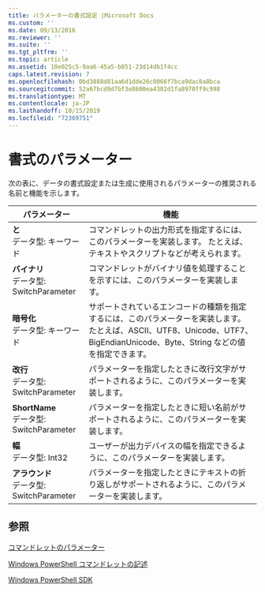 ```yaml
---
title: パラメーターの書式設定 |Microsoft Docs
ms.custom: ''
ms.date: 09/13/2016
ms.reviewer: ''
ms.suite: ''
ms.tgt_pltfrm: ''
ms.topic: article
ms.assetid: 10e025c5-9aa6-45a5-b851-23d14db1f4cc
caps.latest.revision: 7
ms.openlocfilehash: 0bd3888d81aa6d1dde26c0066f7bca9dac8a8bca
ms.sourcegitcommit: 52a67bcd9d7bf3e8600ea4302d1fa8970ff9c998
ms.translationtype: MT
ms.contentlocale: ja-JP
ms.lasthandoff: 10/15/2019
ms.locfileid: "72369751"
---
```

# <a name="format-parameters"></a>書式のパラメーター

次の表に、データの書式設定または生成に使用されるパラメーターの推奨される名前と機能を示します。

|パラメーター|機能|
|---|---|
|**と**<br>データ型: キーワード|コマンドレットの出力形式を指定するには、このパラメーターを実装します。 たとえば、テキストやスクリプトなどが考えられます。|
|**バイナリ**<br>データ型: SwitchParameter|コマンドレットがバイナリ値を処理することを示すには、このパラメーターを実装します。|
|**暗号化**<br>データ型: キーワード|サポートされているエンコードの種類を指定するには、このパラメーターを実装します。 たとえば、ASCII、UTF8、Unicode、UTF7、BigEndianUnicode、Byte、String などの値を指定できます。|
|**改行**<br>データ型: SwitchParameter|パラメーターを指定したときに改行文字がサポートされるように、このパラメーターを実装します。|
|**ShortName**<br>データ型: SwitchParameter|パラメーターを指定したときに短い名前がサポートされるように、このパラメーターを実装します。|
|**幅**<br>データ型: Int32|ユーザーが出力デバイスの幅を指定できるように、このパラメーターを実装します。|
|**アラウンド**<br>データ型: SwitchParameter|パラメーターを指定したときにテキストの折り返しがサポートされるように、このパラメーターを実装します。|
## <a name="see-also"></a>参照

[コマンドレットのパラメーター](./cmdlet-parameters.md)

[Windows PowerShell コマンドレットの記述](./writing-a-windows-powershell-cmdlet.md)

[Windows PowerShell SDK](../windows-powershell-reference.md)

